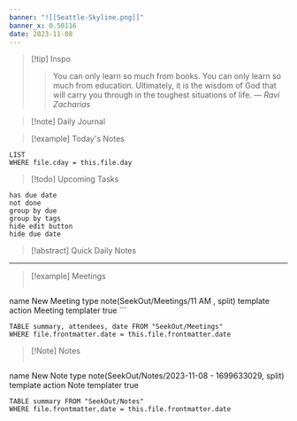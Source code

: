 ```yaml
---
banner: "![[Seattle-Skyline.png]]"
banner_x: 0.50116
date: 2023-11-08
---
```


> [!tip] Inspo
>> You can only learn so much from books. You can only learn so much from education. Ultimately, it is the wisdom of God that will carry you through in the toughest situations of life.
> — <cite>Ravi Zacharias</cite>

>[!note] Daily Journal



> [!example] Today's Notes
```dataview
LIST
WHERE file.cday = this.file.day
```

> [!todo] Upcoming Tasks

```tasks
has due date
not done
group by due
group by tags
hide edit button
hide due date
```

> [!abstract] Quick Daily Notes




---

> [!example] Meetings
>  ```button
name New Meeting
type note(SeekOut/Meetings/11  AM , split) template
action Meeting
templater true ```

```dataview  
TABLE summary, attendees, date FROM "SeekOut/Meetings"  
WHERE file.frontmatter.date = this.file.frontmatter.date  
```

> [!Note]  Notes
> ```button
name New Note
type note(SeekOut/Notes/2023-11-08 - 1699633029, split) template
action Note
templater true
```dataview
TABLE summary FROM "SeekOut/Notes"  
WHERE file.frontmatter.date = this.file.frontmatter.date  
```

​